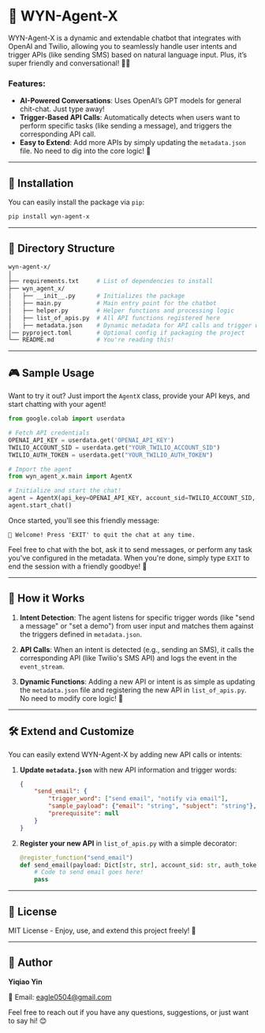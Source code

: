 # 🌟 WYN-Agent-X

WYN-Agent-X is a dynamic and extendable chatbot that integrates with OpenAI and Twilio, allowing you to seamlessly handle user intents and trigger APIs (like sending SMS) based on natural language input. Plus, it’s super friendly and conversational! 🤖💬

### Features:
- **AI-Powered Conversations**: Uses OpenAI’s GPT models for general chit-chat. Just type away!
- **Trigger-Based API Calls**: Automatically detects when users want to perform specific tasks (like sending a message), and triggers the corresponding API call.
- **Easy to Extend**: Add more APIs by simply updating the `metadata.json` file. No need to dig into the core logic! 🌱

---

## 🚀 Installation

You can easily install the package via `pip`:

```bash
pip install wyn-agent-x
```

---

## 📂 Directory Structure

```bash
wyn-agent-x/
│
├── requirements.txt     # List of dependencies to install
├── wyn_agent_x/
│   ├── __init__.py      # Initializes the package
│   ├── main.py          # Main entry point for the chatbot
│   ├── helper.py        # Helper functions and processing logic
│   ├── list_of_apis.py  # All API functions registered here
│   ├── metadata.json    # Dynamic metadata for API calls and trigger words
│── pyproject.toml       # Optional config if packaging the project
└── README.md            # You're reading this!
```

---

## 🎮 Sample Usage

Want to try it out? Just import the `AgentX` class, provide your API keys, and start chatting with your agent!

```python
from google.colab import userdata

# Fetch API credentials
OPENAI_API_KEY = userdata.get('OPENAI_API_KEY')
TWILIO_ACCOUNT_SID = userdata.get("YOUR_TWILIO_ACCOUNT_SID")
TWILIO_AUTH_TOKEN = userdata.get("YOUR_TWILIO_AUTH_TOKEN")

# Import the agent
from wyn_agent_x.main import AgentX

# Initialize and start the chat!
agent = AgentX(api_key=OPENAI_API_KEY, account_sid=TWILIO_ACCOUNT_SID, auth_token=TWILIO_AUTH_TOKEN)
agent.start_chat()
```

Once started, you'll see this friendly message:
```
👋 Welcome! Press 'EXIT' to quit the chat at any time.
```

Feel free to chat with the bot, ask it to send messages, or perform any task you've configured in the metadata. When you're done, simply type `EXIT` to end the session with a friendly goodbye! 👋

---

## 📖 How it Works

1. **Intent Detection**: The agent listens for specific trigger words (like "send a message" or "set a demo") from user input and matches them against the triggers defined in `metadata.json`.
   
2. **API Calls**: When an intent is detected (e.g., sending an SMS), it calls the corresponding API (like Twilio's SMS API) and logs the event in the `event_stream`.

3. **Dynamic Functions**: Adding a new API or intent is as simple as updating the `metadata.json` file and registering the new API in `list_of_apis.py`. No need to modify core logic! 🚀

---

## 🛠️ Extend and Customize

You can easily extend WYN-Agent-X by adding new API calls or intents:

1. **Update `metadata.json`** with new API information and trigger words:
   ```json
   {
       "send_email": {
           "trigger_word": ["send email", "notify via email"],
           "sample_payload": {"email": "string", "subject": "string"},
           "prerequisite": null
       }
   }
   ```

2. **Register your new API** in `list_of_apis.py` with a simple decorator:
   ```python
   @register_function("send_email")
   def send_email(payload: Dict[str, str], account_sid: str, auth_token: str, event_stream: list) -> Dict[str, Any]:
       # Code to send email goes here!
       pass
   ```

---

## 📜 License

MIT License - Enjoy, use, and extend this project freely! 🥳

---

## 👤 Author

**Yiqiao Yin**

📧 Email: eagle0504@gmail.com

Feel free to reach out if you have any questions, suggestions, or just want to say hi! 😊
